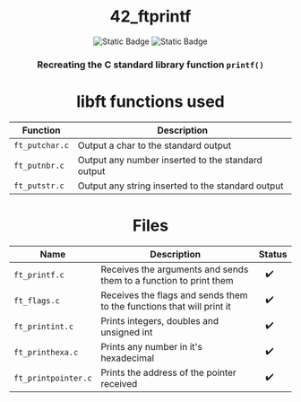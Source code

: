 <div align="center">

# 42_ftprintf
![Static Badge](https://img.shields.io/badge/score-%3F%2F100-green?style=for-the-badge&labelColor=%2312263A&color=%2306BCC1)
![Static Badge](https://img.shields.io/badge/score-%3F%2F100-green?style=for-the-badge&labelColor=%2312263A&color=%2306BCC1)

### Recreating the C standard library function `printf()`

# libft functions used
Function | Description
--|--|
`ft_putchar.c` | Output a char to the standard output
`ft_putnbr.c` | Output any number inserted to the standard output
`ft_putstr.c` | Output any string inserted to the standard output

# Files
Name | Description | Status 
--|--|--
`ft_printf.c`| Receives the arguments and sends them to a function to print them | ⠀✔️
`ft_flags.c` | Receives the flags and sends them to the functions that will print it | ⠀✔️
`ft_printint.c` | Prints integers, doubles and unsigned int | ⠀✔️
`ft_printhexa.c` | Prints any number in it's hexadecimal | ⠀✔️
`ft_printpointer.c` | Prints the address of the pointer received | ⠀✔️ 

</div>
